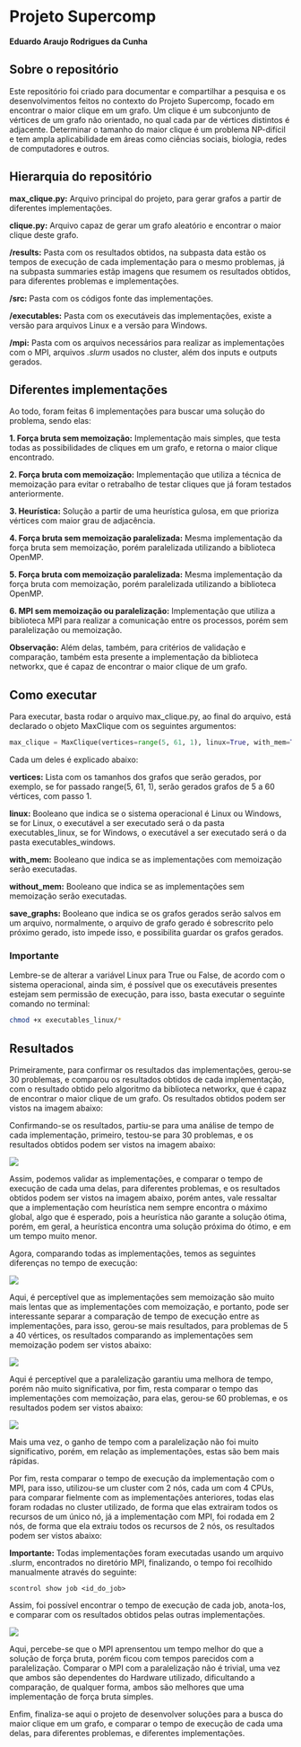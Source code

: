 # Projeto Supercomp

**Eduardo Araujo Rodrigues da Cunha**


## Sobre o repositório

Este repositório foi criado para documentar e compartilhar a pesquisa e os desenvolvimentos feitos no contexto do Projeto Supercomp, focado em encontrar o maior clique em um grafo. Um clique é um subconjunto de vértices de um grafo não orientado, no qual cada par de vértices distintos é adjacente. Determinar o tamanho do maior clique é um problema NP-difícil e tem ampla aplicabilidade em áreas como ciências sociais, biologia, redes de computadores e outros.

## Hierarquia do repositório

**max_clique.py:** Arquivo principal do projeto, para gerar grafos a partir de diferentes implementações.

**clique.py:** Arquivo capaz de gerar um grafo aleatório e encontrar o maior clique deste grafo.

**/results:** Pasta com os resultados obtidos, na subpasta data estão os tempos de execução de cada implementação para o mesmo problemas, já na subpasta summaries estãp imagens que resumem os resultados obtidos, para diferentes problemas e implementações.

**/src:** Pasta com os códigos fonte das implementações.

**/executables:** Pasta com os executáveis das implementações, existe a versão para arquivos Linux e a versão para Windows.

**/mpi:** Pasta com os arquivos necessários para realizar as implementações com o MPI, arquivos *.slurm* usados no cluster, além dos inputs e outputs gerados.

## Diferentes implementações

Ao todo, foram feitas 6 implementações para buscar uma solução do problema, sendo elas:

**1. Força bruta sem memoização:** Implementação mais simples, que testa todas as possibilidades de cliques em um grafo, e retorna o maior clique encontrado.

**2. Força bruta com memoização:** Implementação que utiliza a técnica de memoização para evitar o retrabalho de testar cliques que já foram testados anteriormente.

**3. Heurística:** Solução a partir de uma heurística gulosa, em que prioriza vértices com maior grau de adjacência.

**4. Força bruta sem memoização paralelizada:** Mesma implementação da força bruta sem memoização, porém paralelizada utilizando a biblioteca OpenMP.

**5. Força bruta com memoização paralelizada:** Mesma implementação da força bruta com memoização, porém paralelizada utilizando a biblioteca OpenMP.

**6. MPI sem memoização ou paralelização:** Implementação que utiliza a biblioteca MPI para realizar a comunicação entre os processos, porém sem paralelização ou memoização.

**Observação:** Além delas, também, para critérios de validação e comparação, também esta presente a implementação da biblioteca networkx, que é capaz de encontrar o maior clique de um grafo.

## Como executar

Para executar, basta rodar o arquivo max_clique.py, ao final do arquivo, está declarado o objeto MaxClique com os seguintes argumentos:

```python
max_clique = MaxClique(vertices=range(5, 61, 1), linux=True, with_mem=True, without_mem=False)
```

Cada um deles é explicado abaixo:

**vertices:** Lista com os tamanhos dos grafos que serão gerados, por exemplo, se for passado range(5, 61, 1), serão gerados grafos de 5 a 60 vértices, com passo 1.

**linux:** Booleano que indica se o sistema operacional é Linux ou Windows, se for Linux, o executável a ser executado será o da pasta executables_linux, se for Windows, o executável a ser executado será o da pasta executables_windows.

**with_mem:** Booleano que indica se as implementações com memoização serão executadas.

**without_mem:** Booleano que indica se as implementações sem memoização serão executadas.

**save_graphs:** Booleano que indica se os grafos gerados serão salvos em um arquivo, normalmente, o arquivo de grafo gerado é sobrescrito pelo próximo gerado, isto impede isso, e possibilita guardar os grafos gerados.

### Importante

Lembre-se de alterar a variável Linux para True ou False, de acordo com o sistema operacional, ainda sim, é possível que os executáveis presentes estejam sem permissão de execução, para isso, basta executar o seguinte comando no terminal:

```bash
chmod +x executables_linux/*
```

## Resultados

Primeiramente, para confirmar os resultados das implementações, gerou-se 30 problemas, e comparou os resultados obtidos de cada implementação, com o resultado obtido pelo algoritmo da biblioteca networkx, que é capaz de encontrar o maior clique de um grafo. Os resultados obtidos podem ser vistos na imagem abaixo:


Confirmando-se os resultados, partiu-se para uma análise de tempo de cada implementação, primeiro, testou-se para 30 problemas, e os resultados obtidos podem ser vistos na imagem abaixo:

![](results/summaries/summary_verts_30_91f0a6/max_clique_size_comparison.png)

Assim, podemos validar as implementações, e comparar o tempo de execução de cada uma delas, para diferentes problemas, e os resultados obtidos podem ser vistos na imagem abaixo, porém antes, vale ressaltar que a implementação com heurística nem sempre encontra o máximo global, algo que é esperado, pois a heurística não garante a solução ótima, porém, em geral, a heurística encontra uma solução próxima do ótimo, e em um tempo muito menor.

Agora, comparando todas as implementações, temos as seguintes diferenças no tempo de execução:

![](results/summaries/summary_verts_30_91f0a6/execution_time_all.png)

Aqui, é perceptível que as implementações sem memoização são muito mais lentas que as implementações com memoização, e portanto, pode ser interessante separar a comparação de tempo de execução entre as implementações, para isso, gerou-se mais resultados, para problemas de 5 a 40 vértices, os resultados comparando as implementações sem memoização podem ser vistos abaixo:

![](results/summaries/summary_verts_40_779b1e/execution_time_without_memoization.png)


Aqui é perceptível que a paralelização garantiu uma melhora de tempo, porém não muito significativa, por fim, resta comparar o tempo das implementações com memoização, para elas, gerou-se 60 problemas, e os resultados podem ser vistos abaixo:

![](results/summaries/summary_verts_60_861995/execution_time_all.png)

Mais uma vez, o ganho de tempo com a paralelização não foi muito significativo, porém, em relação as implementações, estas são bem mais rápidas.

Por fim, resta comparar o tempo de execução da implementação com o MPI, para isso, utilizou-se um cluster com 2 nós, cada um com 4 CPUs, para comparar fielmente com as implementações anteriores, todas elas foram rodadas no cluster utilizado, de forma que elas extrairam todos os recursos de um único nó, já a implementação com MPI, foi rodada em 2 nós, de forma que ela extraiu todos os recursos de 2 nós, os resultados podem ser vistos abaixo:

**Importante:** Todas implementações foram executadas usando um arquivo .slurm, encontrados no diretório MPI, finalizando, o tempo foi recolhido manualmente através do seguinte:

`scontrol show job <id_do_job>`

Assim, foi possível encontrar o tempo de execução de cada job, anota-los, e comparar com os resultados obtidos pelas outras implementações.

![](mpi/mpi_plots.png)

Aqui, percebe-se que o MPI aprensentou um tempo melhor do que a solução de força bruta, porém ficou com tempos parecidos com a paralelização. Comparar o MPI com a paralelização não é trivial, uma vez que ambos são dependentes do Hardware utilizado, dificultando a comparação, de qualquer forma, ambos são melhores que uma implementação de força bruta simples.

Enfim, finaliza-se aqui o projeto de desenvolver soluções para a busca do maior clique em um grafo, e comparar o tempo de execução de cada uma delas, para diferentes problemas, e diferentes implementações.